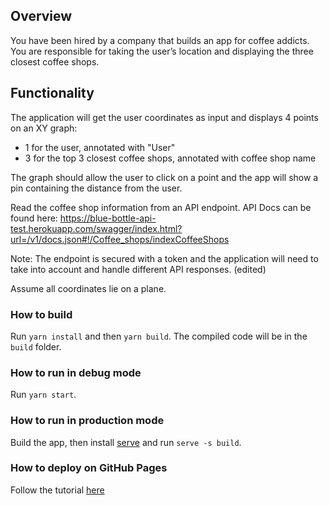 ## Overview

You have been hired by a company that builds an app for coffee addicts. You are responsible for taking the user’s location and displaying the three closest coffee shops.

## Functionality

The application will get the user coordinates as input and displays 4 points on an XY graph:

-   1 for the user, annotated with "User"
-   3 for the top 3 closest coffee shops, annotated with coffee shop name

The graph should allow the user to click on a point and the app will show a pin containing the distance from the user.

Read the coffee shop information from an API endpoint. API Docs can be found here: https://blue-bottle-api-test.herokuapp.com/swagger/index.html?url=/v1/docs.json#!/Coffee_shops/indexCoffeeShops

Note: The endpoint is secured with a token and the application will need to take into account and handle different API responses. (edited)

Assume all coordinates lie on a plane.

### How to build

Run `yarn install` and then `yarn build`. The compiled code will be in the `build` folder.

### How to run in debug mode

Run `yarn start`.

### How to run in production mode

Build the app, then install [serve](https://github.com/vercel/serve) and run `serve -s build`.

### How to deploy on GitHub Pages

Follow the tutorial [here](https://dev.to/yuribenjamin/how-to-deploy-react-app-in-github-pages-2a1f)
